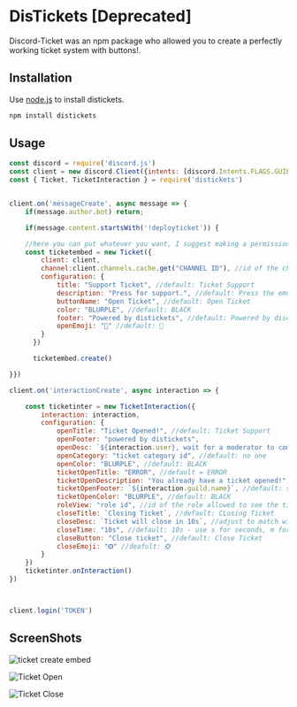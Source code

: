 # DisTickets [Deprecated]

Discord-Ticket was an npm package who allowed you to create a perfectly working ticket system with buttons!.

## Installation

Use [node.js](https://nodejs.org/it/download/) to install distickets.

```bash
npm install distickets
```

## Usage

```javascript
const discord = require('discord.js')
const client = new discord.Client({intents: [discord.Intents.FLAGS.GUILDS, discord.Intents.FLAGS.GUILD_MESSAGES]});
const { Ticket, TicketInteraction } = require('distickets')


client.on('messageCreate', async message => {
    if(message.author.bot) return;    

    if(message.content.startsWith('!deployticket')) {

    //here you can put whatever you want, I suggest making a permission filter
    const ticketembed = new Ticket({
        client: client,
        channel:client.channels.cache.get("CHANNEL ID"), //id of the channel where the ticket create embed should get sent
        configuration: {
            title: "Support Ticket", //default: Ticket Support
            description: "Press for support.", //default: Press the emoji to open a ticket
            buttonName: "Open Ticket", //default: Open Ticket
            color: "BLURPLE", //default: BLACK
            footer: "Powered by distickets", //default: Powered by discord-ticket
            openEmoji: "📖" //default: 📖
        }
      })

      ticketembed.create()

}})

client.on('interactionCreate', async interaction => {

    const ticketinter = new TicketInteraction({
        interaction: interaction,
        configuration: {
            openTitle: "Ticket Opened!", //default: Ticket Support
            openFooter: "powered by distickets",
            openDesc: `${interaction.user}, wait for a moderator to come!`, //default: Wait for a staffer
            openCategory: "ticket category id", //default: no one
            openColor: "BLURPLE", //default: BLACK
            ticketOpenTitle: "ERROR", //default = ERROR
            ticketOpenDescription: "You already have a ticket opened!", //default: You already have a ticket opened!
            ticketOpenFooter: `${interaction.guild.name}`, //default: server's name
            ticketOpenColor: "BLURPLE", //default: BLACK
            roleView: "role id", //id of the role allowed to see the tickets. 
            closeTitle: `Closing Ticket`, //default: CLosing Ticket
            closeDesc: `Ticket will close in 10s`, //adjust to match with closeTime
            closeTime: "10s", //default: 10s - use s for seconds, m for minutes, d for days
            closeButton: "Close ticket", //default: Close Ticket
            closeEmoji: "❎" //deafult: ❎ 
        }
    })
    ticketinter.onInteraction()
})



client.login('TOKEN')


```

## ScreenShots
![ticket create embed](https://cdn.discordapp.com/attachments/873616872061435986/876796336203243541/unknown.png)

![Ticket Open](https://cdn.discordapp.com/attachments/876796417878941786/876796447662698547/unknown.png)

![Ticket Close](https://cdn.discordapp.com/attachments/873616872061435986/876796661563797524/unknown.png)

